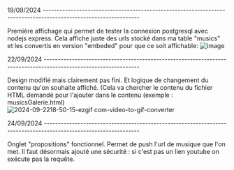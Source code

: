 19/09/2024 ----------------------------------------------------------------------------------------------------------------

Première affichage qui permet de tester la connexion postgresql avec nodejs express.
Cela affiche juste des urls stocké dans ma table "musics" et les convertis en version "embeded" pour que ce soit affichable:
![image](https://github.com/user-attachments/assets/ee4e6a0d-1ed0-44a0-ad0b-25bad2464de9)

22/09/2024 ----------------------------------------------------------------------------------------------------------------

Design modifié mais clairement pas fini. Et logique de changement du contenu qu'on souhaite affiché. (Cela va chercher le contenu du fichier HTML demandé pour l'ajouter dans le contenu (exemple : musicsGalerie.html)
![2024-09-2218-50-15-ezgif com-video-to-gif-converter](https://github.com/user-attachments/assets/eed9f473-99a0-457e-b693-68f23d4a5546)

24/09/2024 ----------------------------------------------------------------------------------------------------------------

Onglet "propositions" fonctionnel. Permet de push l'url de musique que l'on met.
Il faut désormais ajouté une sécurité : si c'est pas un lien youtube on exécute pas la requête.
